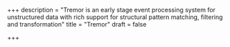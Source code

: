 +++
description = "Tremor is an early stage event processing system for unstructured data with rich support for structural pattern matching, filtering and transformation"
title = "Tremor"
draft = false

+++
